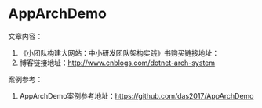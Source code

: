 # AppArchDemo
文章内容：
1. 《小团队构建大网站：中小研发团队架构实践》书购买链接地址：
2. 博客链接地址：http://www.cnblogs.com/dotnet-arch-system

案例参考：
1. AppArchDemo案例参考地址：https://github.com/das2017/AppArchDemo
